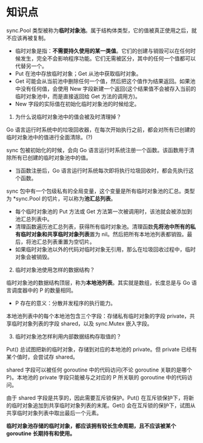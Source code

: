 # 知识点

sync.Pool 类型被称为**临时对象池**。属于结构体类型，它的值被真正使用之后，就不应该再被复制。
- 临时对象是指：**不需要持久使用的某一类值**。它们的创建与销毁可以在任何时候发生，完全不会影响程序功能。它们无需被区分，其中的任何一个值都可以代替另一个。
- Put 在池中存放临时对象；Get 从池中获取临时对象。
- Get 可能会从当前池中删除任何一个值，然后把这个值作为结果返回。如果池中没有任何值，会使用 New 字段新建一个返回(这个结果值不会被存入当前的临时对象池中，而是直接返回给 Get 方法的调用方)。
- New 字段的实际值在初始化临时对象池的时候给定。

1. 为什么说临时对象池中的值会被及时清理掉？

Go 语言运行时系统中的垃圾回收器，在每次开始执行之前，都会对所有已创建的临时对象池中的值进行全面清除。(?)

sync 包被初始化的时候，会向 Go 语言运行时系统注册一个函数。该函数用于清除所有已创建的临时对象池中的值。
- 当函数注册后，Go 语言运行时系统每次即将执行垃圾回收时，都会先执行这个函数。

sync 包中有一个包级私有的全局变量，这个变量是所有临时对象池的汇总。类型为 *sync.Pool 的切片，可以称为**池汇总列表**。
- 每个临时对象池的 Put 方法或 Get 方法第一次被调用时，该池就会被添加到池汇总列表中。
- 清理函数遍历池汇总列表，获得所有临时对象池。清理函数**先将池中所有的私有临时对象和共享临时对象列表**置为 nil。然后把所有本地池列表都销毁。最后，将池汇总列表重置为空切片。
- 如果临时对象池以外的代码对临时对象无引用，那么在垃圾回收过程中，临时对象会被销毁。

2. 临时对象池使用怎样的数据结构？

临时对象池的数据结构顶层，称为**本地池列表**。其实就是数组，长度总是与 Go 语言调度器中的 P 的数量相同。
- P 存在的意义：分散并发程序的执行能力。

本地池列表中的每个本地池包含三个字段：存储私有临时对象的字段 private，共享临时对象列表的字段 shared，以及 sync.Mutex 嵌入字段。

3. 临时对象池怎样利用内部数据结构存取值的？

Put() 总试图把新的临时对象，存储到对应的本地池的 private。但 private 已经有某个值时，会尝试存 shared。

shared 字段可以被任何 goroutine 中的代码访问(不论 goroutine 关联的是哪个 P)。本地池的 private 字段只能被与之对应的 P 所关联的 goroutine 中的代码访问。

由于 shared 字段是共享的，因此需要互斥锁保护。Put() 在互斥锁保护下，将新的临时对象追加到共享临时对象列表的末尾。Get() 会在互斥锁的保护下，试图从共享临时对象列表中取出最后一个元素。

**临时对象池存储的临时对象，都应该拥有较长生命周期，且不应该被某个 goroutine 长期持有和使用。**